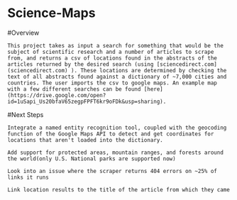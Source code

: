 # Science-Maps




#Overview

	This project takes as input a search for something that would be the subject of scientific research and a number of articles to scrape from, and returns a csv of locations found in the abstracts of the articles returned by the desired search (using [sciencedirect.com](sciencedirect.com) ). These locations are determined by checking the text of all abstracts found against a dictionary of ~7,000 cities and countries. The user imports the csv to google maps. An example map with a few different searches can be found [here](https://drive.google.com/open?id=1uSapi_Us20bfaV65zegpFPFT6kr9oFDk&usp=sharing).



	
#Next Steps 

	Integrate a named entity recognition tool, coupled with the geocoding function of the Google Maps API to detect and get coordinates for locations that aren't loaded into the dictionary. 

	Add support for protected areas, mountain ranges, and forests around the world(only U.S. National parks are supported now)

	Look into an issue where the scraper returns 404 errors on ~25% of links it runs

	Link location results to the title of the article from which they came


	







